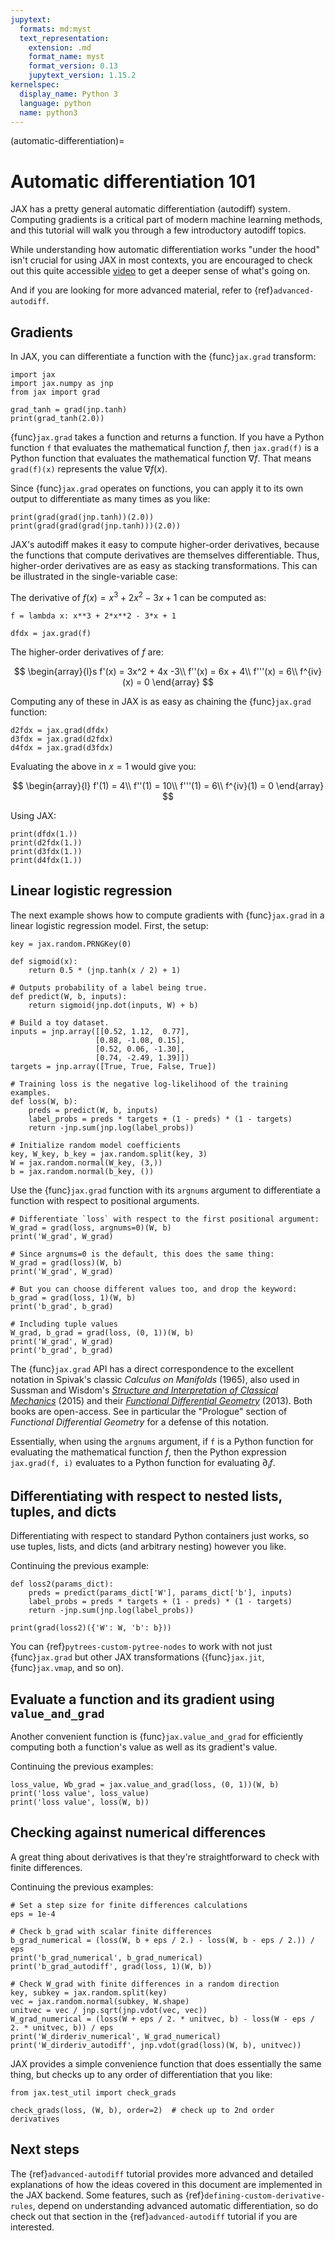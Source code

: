 ```yaml
---
jupytext:
  formats: md:myst
  text_representation:
    extension: .md
    format_name: myst
    format_version: 0.13
    jupytext_version: 1.15.2
kernelspec:
  display_name: Python 3
  language: python
  name: python3
---
```


(automatic-differentiation)=
# Automatic differentiation 101

JAX has a pretty general automatic differentiation (autodiff) system. Computing gradients is a critical part of modern machine learning methods, and this tutorial will walk you through a few introductory autodiff topics.

While understanding how automatic differentiation works "under the hood" isn't crucial for using JAX in most contexts, you are encouraged to check out this quite accessible [video](https://www.youtube.com/watch?v=wG_nF1awSSY) to get a deeper sense of what's going on.

And if you are looking for more advanced material, refer to {ref}`advanced-autodiff`.

## Gradients

In JAX, you can differentiate a function with the {func}`jax.grad` transform:

```{code-cell}
import jax
import jax.numpy as jnp
from jax import grad

grad_tanh = grad(jnp.tanh)
print(grad_tanh(2.0))
```

{func}`jax.grad` takes a function and returns a function. If you have a Python function `f` that evaluates the mathematical function $f$, then `jax.grad(f)` is a Python function that evaluates the mathematical function $\nabla f$. That means `grad(f)(x)` represents the value $\nabla f(x)$.

Since {func}`jax.grad` operates on functions, you can apply it to its own output to differentiate as many times as you like:

```{code-cell}
print(grad(grad(jnp.tanh))(2.0))
print(grad(grad(grad(jnp.tanh)))(2.0))
```

JAX's autodiff makes it easy to compute higher-order derivatives, because the functions that compute derivatives are themselves differentiable. Thus, higher-order derivatives are as easy as stacking transformations. This can be illustrated in the single-variable case:

The derivative of $f(x) = x^3 + 2x^2 - 3x + 1$ can be computed as:

```{code-cell}
f = lambda x: x**3 + 2*x**2 - 3*x + 1

dfdx = jax.grad(f)
```

The higher-order derivatives of $f$ are:

$$
\begin{array}{l}s
f'(x) = 3x^2 + 4x -3\\
f''(x) = 6x + 4\\
f'''(x) = 6\\
f^{iv}(x) = 0
\end{array}
$$

Computing any of these in JAX is as easy as chaining the {func}`jax.grad` function:

```{code-cell}
d2fdx = jax.grad(dfdx)
d3fdx = jax.grad(d2fdx)
d4fdx = jax.grad(d3fdx)
```

Evaluating the above in $x=1$ would give you:

$$
\begin{array}{l}
f'(1) = 4\\
f''(1) = 10\\
f'''(1) = 6\\
f^{iv}(1) = 0
\end{array}
$$

Using JAX:

```{code-cell}
print(dfdx(1.))
print(d2fdx(1.))
print(d3fdx(1.))
print(d4fdx(1.))
```

## Linear logistic regression

The next example shows how to compute gradients with {func}`jax.grad` in a linear logistic regression model. First, the setup:

```{code-cell}
key = jax.random.PRNGKey(0)

def sigmoid(x):
    return 0.5 * (jnp.tanh(x / 2) + 1)

# Outputs probability of a label being true.
def predict(W, b, inputs):
    return sigmoid(jnp.dot(inputs, W) + b)

# Build a toy dataset.
inputs = jnp.array([[0.52, 1.12,  0.77],
                   [0.88, -1.08, 0.15],
                   [0.52, 0.06, -1.30],
                   [0.74, -2.49, 1.39]])
targets = jnp.array([True, True, False, True])

# Training loss is the negative log-likelihood of the training examples.
def loss(W, b):
    preds = predict(W, b, inputs)
    label_probs = preds * targets + (1 - preds) * (1 - targets)
    return -jnp.sum(jnp.log(label_probs))

# Initialize random model coefficients
key, W_key, b_key = jax.random.split(key, 3)
W = jax.random.normal(W_key, (3,))
b = jax.random.normal(b_key, ())
```

Use the {func}`jax.grad` function with its `argnums` argument to differentiate a function with respect to positional arguments.

```{code-cell}
# Differentiate `loss` with respect to the first positional argument:
W_grad = grad(loss, argnums=0)(W, b)
print('W_grad', W_grad)

# Since argnums=0 is the default, this does the same thing:
W_grad = grad(loss)(W, b)
print('W_grad', W_grad)

# But you can choose different values too, and drop the keyword:
b_grad = grad(loss, 1)(W, b)
print('b_grad', b_grad)

# Including tuple values
W_grad, b_grad = grad(loss, (0, 1))(W, b)
print('W_grad', W_grad)
print('b_grad', b_grad)
```

The {func}`jax.grad` API has a direct correspondence to the excellent notation in Spivak's classic *Calculus on Manifolds* (1965), also used in Sussman and Wisdom's [*Structure and Interpretation of Classical Mechanics*](https://mitpress.mit.edu/9780262028967/structure-and-interpretation-of-classical-mechanics) (2015) and their [*Functional Differential Geometry*](https://mitpress.mit.edu/9780262019347/functional-differential-geometry) (2013). Both books are open-access. See in particular the "Prologue" section of *Functional Differential Geometry* for a defense of this notation.

Essentially, when using the `argnums` argument, if `f` is a Python function for evaluating the mathematical function $f$, then the Python expression `jax.grad(f, i)` evaluates to a Python function for evaluating $\partial_i f$.

## Differentiating with respect to nested lists, tuples, and dicts

Differentiating with respect to standard Python containers just works, so use tuples, lists, and dicts (and arbitrary nesting) however you like.

Continuing the previous example:

```{code-cell}
def loss2(params_dict):
    preds = predict(params_dict['W'], params_dict['b'], inputs)
    label_probs = preds * targets + (1 - preds) * (1 - targets)
    return -jnp.sum(jnp.log(label_probs))

print(grad(loss2)({'W': W, 'b': b}))
```

You can {ref}`pytrees-custom-pytree-nodes` to work with not just {func}`jax.grad` but other JAX transformations ({func}`jax.jit`, {func}`jax.vmap`, and so on).

## Evaluate a function and its gradient using `value_and_grad`

Another convenient function is {func}`jax.value_and_grad` for efficiently computing both a function's value as well as its gradient's value.

Continuing the previous examples:

```{code-cell}
loss_value, Wb_grad = jax.value_and_grad(loss, (0, 1))(W, b)
print('loss value', loss_value)
print('loss value', loss(W, b))
```

## Checking against numerical differences

A great thing about derivatives is that they're straightforward to check with finite differences.

Continuing the previous examples:

```{code-cell}
# Set a step size for finite differences calculations
eps = 1e-4

# Check b_grad with scalar finite differences
b_grad_numerical = (loss(W, b + eps / 2.) - loss(W, b - eps / 2.)) / eps
print('b_grad_numerical', b_grad_numerical)
print('b_grad_autodiff', grad(loss, 1)(W, b))

# Check W_grad with finite differences in a random direction
key, subkey = jax.random.split(key)
vec = jax.random.normal(subkey, W.shape)
unitvec = vec / jnp.sqrt(jnp.vdot(vec, vec))
W_grad_numerical = (loss(W + eps / 2. * unitvec, b) - loss(W - eps / 2. * unitvec, b)) / eps
print('W_dirderiv_numerical', W_grad_numerical)
print('W_dirderiv_autodiff', jnp.vdot(grad(loss)(W, b), unitvec))
```

JAX provides a simple convenience function that does essentially the same thing, but checks up to any order of differentiation that you like:

```{code-cell}
from jax.test_util import check_grads

check_grads(loss, (W, b), order=2)  # check up to 2nd order derivatives
```

## Next steps

The {ref}`advanced-autodiff` tutorial provides more advanced and detailed explanations of how the ideas covered in this document are implemented in the JAX backend. Some features, such as {ref}`defining-custom-derivative-rules`, depend on understanding advanced automatic differentiation, so do check out that section in the {ref}`advanced-autodiff` tutorial if you are interested.
